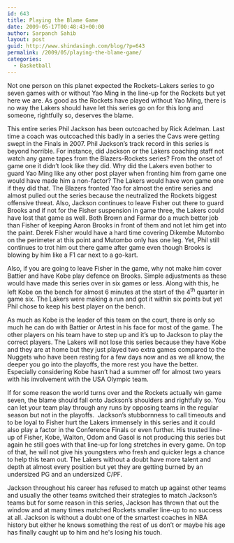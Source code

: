 ```yaml
---
id: 643
title: Playing the Blame Game
date: 2009-05-17T00:48:43+00:00
author: Sarpanch Sahib
layout: post
guid: http://www.shindasingh.com/blog/?p=643
permalink: /2009/05/playing-the-blame-game/
categories:
  - Basketball
---
```

<p class="MsoNormal">
  Not one person on this planet expected the Rockets-Lakers series to go seven games with or without Yao Ming in the line-up for the Rockets but yet here we are. As good as the Rockets have played without Yao Ming, there is no way the Lakers should have let this series go on for this long and someone, rightfully so, deserves the blame.
</p>

<p class="MsoNormal">
  This entire series Phil Jackson has been outcoached by Rick Adelman. Last time a coach was outcoached this badly in a series the Cavs were getting swept in the Finals in 2007. Phil Jackson’s track record in this series is beyond horrible. For instance, did Jackson or the Lakers coaching staff not watch any game tapes from the Blazers-Rockets series? From the onset of game one it didn’t look like they did. Why did the Lakers even bother to guard Yao Ming like any other post player when fronting him from game one would have made him a non-factor? The Lakers would have won game one if they did that. The Blazers fronted Yao for almost the entire series and almost pulled out the series because the neutralized the Rockets biggest offensive threat. Also, Jackson continues to leave Fisher out there to guard Brooks and if not for the Fisher suspension in game three, the Lakers could have lost that game as well. Both Brown and Farmar do a much better job than Fisher of keeping Aaron Brooks in front of them and not let him get into the paint. Derek Fisher would have a hard time covering Dikembe Mutombo on the perimeter at this point and Mutombo only has one leg. Yet, Phil still continues to trot him out there game after game even though Brooks is blowing by him like a F1 car next to a go-kart.
</p>

<p class="MsoNormal">
  Also, if you are going to leave Fisher in the game, why not make him cover Battier and have Kobe play defence on Brooks. Simple adjustments as these would have made this series over in six games or less. Along with this, he left Kobe on the bench for almost 6 minutes at the start of the 4<sup>th</sup> quarter in game six. The Lakers were making a run and got it within six points but yet Phil chose to keep his best player on the bench.
</p>

<p class="MsoNormal">
  As much as Kobe is the leader of this team on the court, there is only so much he can do with Battier or Artest in his face for most of the game. The other players on his team have to step up and it’s up to Jackson to play the correct players. The Lakers will not lose this series because they have Kobe and they are at home but they just played two extra games compared to the Nuggets who have been resting for a few days now and as we all know, the deeper you go into the playoffs, the more rest you have the better. Especially considering Kobe hasn’t had a summer off for almost two years with his involvement with the USA Olympic team.
</p>

<p class="MsoNormal">
  If for some reason the world turns over and the Rockets actually win game seven, the blame should fall onto Jackson’s shoulders and rightfully so. You can let your team play through any runs by opposing teams in the regular season but not in the playoffs.  Jackson’s stubbornness to call timeouts and to be loyal to Fisher hurt the Lakers immensely in this series and it could also play a factor in the Conference Finals or even further. His trusted line-up of Fisher, Kobe, Walton, Odom and Gasol is not producing this series but again he still goes with that line-up for long stretches in every game. On top of that, he will not give his youngsters who fresh and quicker legs a chance to help this team out. The Lakers without a doubt have more talent and depth at almost every position but yet they are getting burned by an undersized PG and an undersized C/PF.
</p>

<p class="MsoNormal">
  Jackson throughout his career has refused to match up against other teams and usually the other teams switched their strategies to match Jackson’s teams but for some reason in this series, Jackson has thrown that out the window and at many times matched Rockets smaller line-up to no success at all. Jackson is without a doubt one of the smartest coaches in NBA history but either he knows something the rest of us don’t or maybe his age has finally caught up to him and he's losing his touch.
</p>
